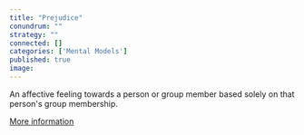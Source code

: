```yaml
---
title: "Prejudice"
conundrum: ""
strategy: ""
connected: []
categories: ['Mental Models']
published: true
image: 
---
```


An affective feeling towards a person or group member based solely on that person's group membership.

[More information](https://en.wikipedia.org/wiki/Prejudice)


